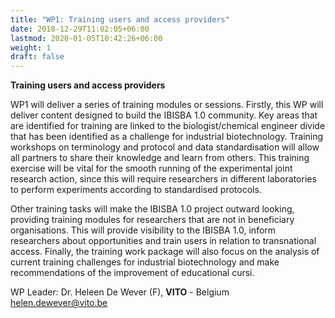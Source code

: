 ```yaml
---
title: "WP1: Training users and access providers"
date: 2018-12-29T11:02:05+06:00
lastmod: 2020-01-05T10:42:26+06:00
weight: 1
draft: false
---
```


**Training users and access providers**

WP1 will deliver a series of training modules or sessions. Firstly, this WP will deliver content designed to build the IBISBA 1.0 community. Key areas that are identified for training are linked to the biologist/chemical engineer divide that has been identified as a challenge for industrial biotechnology. Training workshops on terminology and protocol and data standardisation will allow all partners to share their knowledge and learn from others. This training exercise will be vital for the smooth running of the experimental joint research action, since this will require researchers in different laboratories to perform experiments according to standardised protocols.

Other training tasks will make the IBISBA 1.0 project outward looking, providing training modules for researchers that are not in beneficiary organisations. This will provide visibility to the IBISBA 1.0, inform researchers about opportunities and train users in relation to transnational access. Finally, the training work package will also focus on the analysis of current training challenges for industrial biotechnology and make recommendations of the improvement of educational cursi.

WP Leader: Dr. Heleen De Wever (F), **VITO** - Belgium
[helen.dewever@vito.be](mailto:helen.dewever@vito.be) 